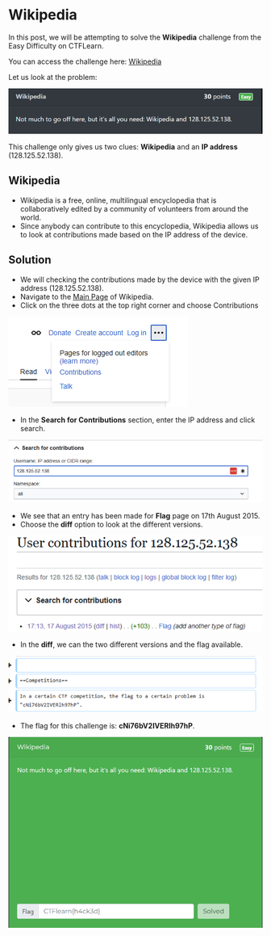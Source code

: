 # Wikipedia

In this post, we will be attempting to solve the **Wikipedia** challenge from the Easy Difficulty on CTFLearn.

You can access the challenge here: <a href="https://ctflearn.com/challenge/168">Wikipedia</a>

Let us look at the problem:

<img src="Assets/CTF-34.png">

This challenge only gives us two clues: **Wikipedia** and an **IP address** (128.125.52.138).

## Wikipedia
* Wikipedia is a free, online, multilingual encyclopedia that is collaboratively edited by a community of volunteers from around the world.
* Since anybody can contribute to this encyclopedia, Wikipedia allows us to look at contributions made based on the IP address of the device.

## Solution
* We will checking the contributions made by the device with the given IP address (128.125.52.138).
* Navigate to the <a href="https://en.wikipedia.org/wiki/Main_Page">Main Page</a> of Wikipedia.
* Click on the three dots at the top right corner and choose Contributions

<img src="Assets/CTF-35.png">

* In the **Search for Contributions** section, enter the IP address and click search.

<img src="Assets/CTF-36.png">

* We see that an entry has been made for **Flag** page on 17th August 2015.
* Choose the **diff** option to look at the different versions.

<img src="Assets/CTF-37.png">

* In the **diff**, we can the two different versions and the flag available.

<img src="Assets/CTF-38.png">

* The flag for this challenge is: **cNi76bV2IVERlh97hP**.

<img src="Assets/CTF-39.png">
